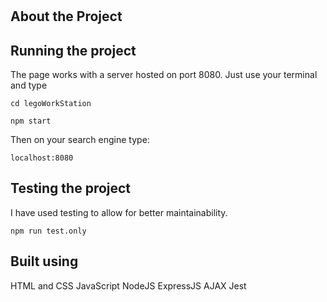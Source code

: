 #

## About the Project

## Running the project

The page works with a server hosted on port 8080. Just use your terminal and type

```console
cd legoWorkStation
```

```console
npm start
```

Then on your search engine type:

```console
localhost:8080
```

## Testing the project

I have used testing to allow for better maintainability.

```console
npm run test.only
```

## Built using

HTML and CSS
JavaScript
NodeJS
ExpressJS
AJAX
Jest
